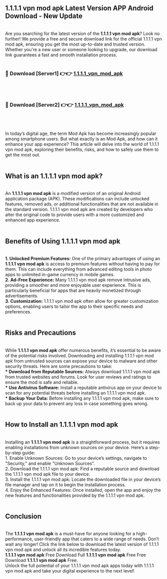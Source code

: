 ## 1.1.1.1 vpn mod apk Latest Version APP Android Download - New Update
<br>
Are you searching for the latest version of the <strong>1.1.1.1 vpn mod apk</strong>? Look no further! We provide a free and secure download link for the official 1.1.1.1 vpn mod apk, ensuring you get the most up-to-date and trusted version. Whether you're a new user or someone looking to upgrade, our download link guarantees a fast and smooth installation process.
<br>
<br>
<h3>🔴 Download [Server1] 👉👉 <a href="https://modyolo.store/1.1.1.1+vpn+mod+apk">1.1.1.1_vpn_mod_apk</a></h3><br>
<br>
<h3>🔴 Download [Server2] 👉👉 <a href="https://modyolo.store/1.1.1.1+vpn+mod+apk">1.1.1.1_vpn_mod_apk</a></h3><br>
<br>
<br>
In today’s digital age, the term Mod Apk has become increasingly popular among smartphone users. But what exactly is an Mod Apk, and how can it enhance your app experience? This article will delve into the world of 1.1.1.1 vpn mod apk, exploring their benefits, risks, and how to safely use them to get the most out.
<br>
<br>
<h2>What is an 1.1.1.1 vpn mod apk?</h2>
<br>
An <strong>1.1.1.1 vpn mod apk</strong> is a modified version of an original Android application package (APK). These modifications can include unlocked features, removed ads, or additional functionalities that are not available in the standard version. 1.1.1.1 vpn mod apk are created by developers who alter the original code to provide users with a more customized and enhanced app experience.
<br>
<br>
<h2>Benefits of Using 1.1.1.1 vpn mod apk</h2>
<br>
<strong> 1. Unlocked Premium Features:</strong> One of the primary advantages of using an <strong>1.1.1.1 vpn mod apk</strong> is access to premium features without having to pay for them. This can include everything from advanced editing tools in photo apps to unlimited in-game currency in mobile games.
<br>
<strong> 2. Ad-Free Experience:</strong> Many 1.1.1.1 vpn mod apk remove intrusive ads, providing a smoother and more enjoyable user experience. This is particularly beneficial for apps that are heavily monetized through advertisements.
<br>
<strong> 3. Customization:</strong> 1.1.1.1 vpn mod apk often allow for greater customization options, enabling users to tailor the app to their specific needs and preferences.
<br>
<br>
<h2>Risks and Precautions</h2>
<br>
While <strong>1.1.1.1 vpn mod apk</strong> offer numerous benefits, it’s essential to be aware of the potential risks involved. Downloading and installing 1.1.1.1 vpn mod apk from untrusted sources can expose your device to malware and other security threats. Here are some precautions to take:
<br>
<strong> * Download from Reputable Sources:</strong> Always download 1.1.1.1 vpn mod apk from trusted websites and forums. Look for user reviews and ratings to ensure the mod is safe and reliable.
<br>
<strong> * Use Antivirus Software:</strong> Install a reputable antivirus app on your device to scan for any potential threats before installing an 1.1.1.1 vpn mod apk.
<br>
<strong> * Backup Your Data:</strong> Before installing any 1.1.1.1 vpn mod apk, make sure to back up your data to prevent any loss in case something goes wrong.
<br>
<br>
<h2>How to Install an 1.1.1.1 vpn mod apk</h2>
<br>
Installing an <strong>1.1.1.1 vpn mod apk</strong> is a straightforward process, but it requires enabling installations from unknown sources on your device. Here’s a step-by-step guide:
<br>
 1. Enable Unknown Sources: Go to your device’s settings, navigate to "Security," and enable "Unknown Sources".
<br>
 2. Download the 1.1.1.1 vpn mod apk: Find a reputable source and download the 1.1.1.1 vpn mod apk file to your device.
<br>
 3. Install the 1.1.1.1 vpn mod apk: Locate the downloaded file in your device’s file manager and tap on it to begin the installation process.
<br>
 4. Enjoy the Enhanced Features: Once installed, open the app and enjoy the new features and functionalities provided by the 1.1.1.1 vpn mod apk.
<br>
<br>
<h2><strong>Conclusion</strong></h2>
<br>
The <strong>1.1.1.1 vpn mod apk</strong> is a must-have for anyone looking for a high-performance, user-friendly app that caters to a wide range of needs. Don’t wait any longer! Click the link below to download the latest version of 1.1.1.1 vpn mod apk and unlock all its incredible features today.
<br>
<strong>1.1.1.1 vpn mod apk</strong> Free Download Full <strong>1.1.1.1 vpn mod apk</strong> Free Free Download <strong>1.1.1.1 vpn mod apk</strong> Free.
<br>
Unlock the full potential of your 1.1.1.1 vpn mod apk apps today with 1.1.1.1 vpn mod apk and take your digital experience to the next level!
